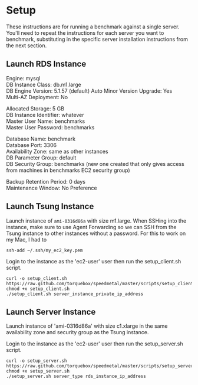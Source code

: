 # Setup

These instructions are for running a benchmark against a single
server. You'll need to repeat the instructions for each server you
want to benchmark, substituting in the specific server installation
instructions from the next section.


## Launch RDS Instance

Engine: mysql  
DB Instance Class: db.m1.large  
DB Engine Version: 5.1.57 (default)
Auto Minor Version Upgrade: Yes  
Multi-AZ Deployment: No  

Allocated Storage: 5 GB  
DB Instance Identifier: whatever  
Master User Name: benchmarks  
Master User Password: benchmarks  

Database Name: benchmark  
Database Port: 3306  
Availability Zone: same as other instances  
DB Parameter Group: default  
DB Security Group: benchmarks (new one created that only gives access  
                   from machines in benchmarks EC2 security group)

Backup Retention Period: 0 days  
Maintenance Window: No Preference


## Launch Tsung Instance

Launch instance of `ami-0316d86a` with size m1.large. When SSHing into
the instance, make sure to use Agent Forwarding so we can SSH from the
Tsung instance to other instances without a password. For this to work
on my Mac, I had to

    ssh-add ~/.ssh/my_ec2_key.pem

Login to the instance as the 'ec2-user' user then run the setup_client.sh script.

    curl -o setup_client.sh https://raw.github.com/torquebox/speedmetal/master/scripts/setup_client.sh
    chmod +x setup_client.sh
    ./setup_client.sh server_instance_private_ip_address


## Launch Server Instance

Launch instance of 'ami-0316d86a' with size c1.xlarge in the same
availability zone and security group as the Tsung instance.

Login to the instance as the 'ec2-user' user then run the setup_server.sh script.

    curl -o setup_server.sh https://raw.github.com/torquebox/speedmetal/master/scripts/setup_server.sh
    chmod +x setup_server.sh
    ./setup_server.sh server_type rds_instance_ip_address

